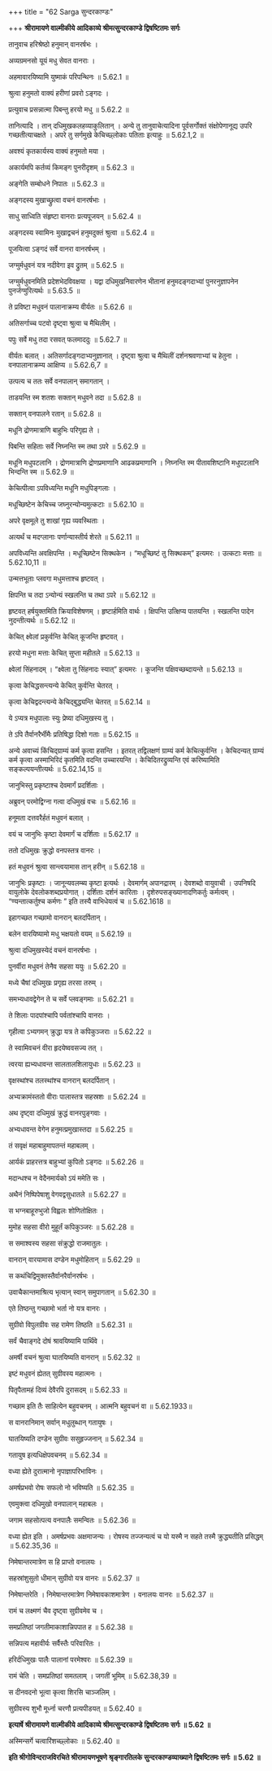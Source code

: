 +++
title = "62 Sarga सुन्दरकाण्डः"

+++
**श्रीरामायणे वाल्मीकीये आदिकाव्ये श्रीमत्सुन्दरकाण्डे द्विषष्टितमः सर्गः**

तानुवाच हरिश्रेष्ठो हनुमान् वानरर्षभः ।

अव्यग्रमनसो यूयं मधु सेवत वानराः ।

अहमावारयिष्यामि युष्माकं परिपन्थिनः ॥ 5.62.1 ॥

श्रुत्वा हनुमतो वाक्यं हरीणां प्रवरो ऽङ्गदः ।

प्रत्युवाच प्रसन्नात्मा पिबन्तु हरयो मधु ॥ 5.62.2 ॥

तानित्यादि । तान् दधिमुखकलहव्याकुलितान् । अन्ये तु तानुवाचेत्यादिना पूर्वसर्गोक्तं संक्षोपेणानूद्य उपरि गच्छतीत्याचक्षते । अपरे तु सर्गमुखे केचिच्छ्लोकाः पतिताः इत्याहुः ॥ 5.62.1,2 ॥

अवश्यं कृतकार्यस्य वाक्यं हनुमतो मया ।

अकार्यमपि कर्तव्यं किमङ्ग पुनरीदृशम् ॥ 5.62.3 ॥

अङ्गेति सम्बोधने निपातः ॥ 5.62.3 ॥

अङ्गदस्य मुखाच्छ्रुत्वा वचनं वानरर्षभाः ।

साधु साध्विति संहृष्टा वानराः प्रत्यपूजयन् ॥ 5.62.4 ॥

अङ्गदस्य स्वामिनः मुखाद्वचनं हनुमदुक्तं श्रुत्वा ॥ 5.62.4 ॥

पूजयित्वा ऽङ्गदं सर्वे वानरा वानरर्षभम् ।

जग्मुर्मधुवनं यत्र नदीवेगा इव द्रुतम् ॥ 5.62.5 ॥

जग्मुर्मधुवनमिति प्रदेशभेदविवक्षया । यद्वा दधिमुखनिवारणेन भीतानां हनुमदङ्गदाभ्यां पुनरनुज्ञापनेन पुनर्जग्मुरित्यर्थः ॥ 5.63.5 ॥

ते प्रविष्टा मधुवनं पालानाक्रम्य वीर्यतः ॥ 5.62.6 ॥

अतिसर्गाच्च पटवो दृष्ट्वा श्रुत्वा च मैथिलीम् ।

पपुः सर्वे मधु तदा रसवत् फलमाददुः ॥ 5.62.7 ॥

वीर्यतः बलात् । अतिसर्गादङ्गदाभ्यनुज्ञानात् । दृष्ट्वा श्रुत्वा च मैथिलीं दर्शनश्रवणाभ्यां च हेतुना । वनपालानाक्रम्य आक्षिप्य ॥ 5.62.6,7 ॥

उत्पत्य च ततः सर्वे वनपालान् समागतान् ।

ताडयन्ति स्म शतशः सक्तान् मधुवने तदा ॥ 5.62.8 ॥

सक्तान् वनपालने रतान् ॥ 5.62.8 ॥

मधूनि द्रोणमात्राणि बाहुभिः परिगृह्य ते ।

पिबन्ति सहिताः सर्वे निघ्नन्ति स्म तथा ऽपरे ॥ 5.62.9 ॥

मधूनि मधुपटलानि । द्रोणमात्राणि द्रोणप्रमाणानि आढकप्रमाणानि । निघ्नन्ति स्म पीतावशिष्टानि मधुपटलानि भिन्दन्ति स्म ॥ 5.62.9 ॥

केचित्पीत्वा ऽपविध्यन्ति मधूनि मधुपिङ्गलाः ।

मधूच्छिष्टेन केचिच्च जघ्नुरन्योन्यमुत्कटाः ॥ 5.62.10 ॥

अपरे वृक्षमूले तु शाखां गृह्य व्यवस्थिताः ।

अत्यर्थं च मदग्लानाः पर्णान्यास्तीर्य शेरते ॥ 5.62.11 ॥

अपविध्यन्ति अवक्षिपन्ति । मधूच्छिष्टेन सिक्थकेन । “मधूच्छिष्टं तु सिक्थकम्” इत्यमरः । उत्कटाः मत्ताः ॥ 5.62.10,11 ॥

उन्मत्तभूताः प्लवगा मधुमत्ताश्च हृष्टवत् ।

क्षिपन्ति च तदा ऽन्योन्यं स्खलन्ति च तथा ऽपरे ॥ 5.62.12 ॥

हृष्टवत् हर्षयुक्तमिति क्रियाविशेषणम् । हृष्टार्हमिति वार्थः । क्षिपन्ति उत्क्षिप्य पातयन्ति । स्खलन्ति पादेन नुदन्तीत्यर्थः ॥ 5.62.12 ॥

केचित् क्ष्वेलां प्रकुर्वन्ति केचित् कूजन्ति हृष्टवत् ।

हरयो मधुना मत्ताः केचित् सुप्ता महीतले ॥ 5.62.13 ॥

क्ष्वेलां सिंहनादम् । “क्ष्वेला तु सिंहनादः स्यात्” इत्यमरः । कूजन्ति पक्षिवच्छब्दायन्ते ॥ 5.62.13 ॥

कृत्वा केचिद्धसन्त्यन्ये केचित् कुर्वन्ति चेतरत् ।

कृत्वा केचिद्वदन्त्यन्ये केचिद्बुद्ध्यन्ति चेतरत् ॥ 5.62.14 ॥

ये ऽप्यत्र मधुपालाः स्युः प्रेष्या दधिमुखस्य तु ।

ते ऽपि तैर्वानरैर्भीमैः प्रतिषिद्धा दिशो गताः ॥ 5.62.15 ॥

अन्ये अवाच्यं किंचिद्ग्राम्यं कर्म कृत्वा हसन्ति । इतरत् तद्विलक्षणं ग्राम्यं कर्म केचित्कुर्वन्ति । केचिदन्यत् ग्राम्यं कर्म कृत्वा अस्माभिरिदं कृतमिति वदन्ति उच्चारयन्ति । केचिदितरद्रुव्यन्ति एवं करिष्यामिति सङ्कल्पयन्तीत्यर्थः ॥ 5.62.14,15 ॥

जानुभिस्तु प्रकृष्टाश्च देवमार्गं प्रदर्शिताः ।

अब्रुवन् परमोद्विग्ना गत्वा दधिमुखं वचः ॥ 5.62.16 ॥

हनूमता दत्तवरैर्हतं मधुवनं बलात् ।

वयं च जानुभिः कृष्टा देवमार्गं च दर्शिताः ॥ 5.62.17 ॥

ततो दधिमुखः क्रुद्धो वनपस्तत्र वानरः ।

हतं मधुवनं श्रुत्वा सान्त्वयामास तान् हरीन् ॥ 5.62.18 ॥

जानुभिः प्रकृष्टाः । जानून्यवलम्ब्य कृष्टा इत्यर्थः । देवमार्गम् अपानद्रारम् । देवशब्दो वायुवाची । उपनिषदि वायुलोके देवलोकशब्दप्रयोगात् । दर्शिताः दर्शनं कारिताः । दृशेरुपसङ्ख्यानादणिकर्तुः कर्मत्वम् । “ण्यन्तात्कर्तुश्च कर्मणः ” इति तस्यै वाभिधेयत्वं च ॥ 5.62.1618 ॥

इहागच्छत गच्छामो वानरान् बलदर्पितान् ।

बलेन वारयिष्यामो मधु भक्षयतो वयम् ॥ 5.62.19 ॥

श्रुत्वा दधिमुखस्येदं वचनं वानरर्षभाः ।

पुनर्वीरा मधुवनं तेनैव सहसा ययुः ॥ 5.62.20 ॥

मध्ये चैषां दधिमुखः प्रगृह्य तरसा तरुम् ।

समभ्यधावद्वेगेन ते च सर्वे प्लवङ्गमाः ॥ 5.62.21 ॥

ते शिलाः पादपांश्चापि पर्वतांश्चापि वानराः ।

गृहीत्वा ऽभ्यगमन् क्रुद्धा यत्र ते कपिकुञ्जराः ॥ 5.62.22 ॥

ते स्वामिवचनं वीरा हृदयेष्ववसज्य तत् ।

त्वरया ह्यभ्यधावन्त सालतालशिलायुधाः ॥ 5.62.23 ॥

वृक्षस्थांश्च तलस्थांश्च वानरान् बलदर्पितान् ।

अभ्यक्रामंस्ततो वीराः पालास्तत्र सहस्रशः ॥ 5.62.24 ॥

अथ दृष्ट्वा दधिमुखं क्रुद्धं वानरपुङ्गवाः ।

अभ्यधावन्त वेगेन हनुमत्प्रमुखास्तदा ॥ 5.62.25 ॥

तं सवृक्षं महाबाहुमापतन्तं महाबलम् ।

आर्यकं प्राहरत्तत्र बाहुभ्यां कुपितो ऽङ्गदः ॥ 5.62.26 ॥

मदान्धश्च न वेदैनमार्यको ऽयं ममेति सः ।

अथैनं निष्पिपेषाशु वेगवद्वसुधातले ॥ 5.62.27 ॥

स भग्नबाहूरुभुजो विह्वलः शोणितोक्षितः ।

मुमोह सहसा वीरो मुहूर्तं कपिकुञ्जरः ॥ 5.62.28 ॥

स समाश्वस्य सहसा संक्रुद्धो राजमातुलः ।

वानरान् वारयामास दण्डेन मधुमोहितान् ॥ 5.62.29 ॥

स कथंचिद्विमुक्तस्तैर्वानरैर्वानरर्षभः ।

उवाचैकान्तमाश्रित्य भृत्यान् स्वान् समुपागतान् ॥ 5.62.30 ॥

एते तिष्ठन्तु गच्छामो भर्ता नो यत्र वानरः ।

सुग्रीवो विपुलग्रीवः सह रामेण तिष्ठति ॥ 5.62.31 ॥

सर्वं चैवाङ्गदे दोषं श्रावयिष्यामि पार्थिवे ।

अमर्षी वचनं श्रुत्वा घातयिष्यति वानरान् ॥ 5.62.32 ॥

इष्टं मधुवनं ह्येतत् सुग्रीवस्य महात्मनः ।

पितृपैतामहं दिव्यं देवैरपि दुरासदम् ॥ 5.62.33 ॥

गच्छाम इति तैः साहित्येन बहुवचनम् । आत्मनि बहुवचनं वा ॥ 5.62.1933॥

स वानरानिमान् सर्वान् मधुलुब्धान् गतायुषः ।

घातयिष्यति दण्डेन सुग्रीवः ससुहृज्जनान् ॥ 5.62.34 ॥

गतायुष इत्यधिक्षेपवचनम् ॥ 5.62.34 ॥

वध्या ह्येते दुरात्मानो नृपाज्ञापरिभाविनः ।

अमर्षप्रभवो रोषः सफलो नो भविष्यति ॥ 5.62.35 ॥

एवमुक्त्वा दधिमुखो वनपालान् महाबलः ।

जगाम सहसोत्पत्य वनपालैः समन्वितः ॥ 5.62.36 ॥

वध्या ह्येत इति । अमर्षप्रभवः अक्षमाजन्यः । रोषस्य तज्जन्यत्वं च यो यस्मै न सहते तस्मै क्रुद्ध्यतीति प्रसिद्धम् ॥ 5.62.35,36 ॥

निमेषान्तरमात्रेण स हि प्राप्तो वनालयः ।

सहस्रांशुसुतो धीमान् सुग्रीवो यत्र वानरः ॥ 5.62.37 ॥

निमेषान्तरेति । निमेषान्तरमात्रेण निमेषावकाशमात्रेण । वनालयः वानरः ॥ 5.62.37 ॥

रामं च लक्ष्मणं चैव दृष्ट्वा सुग्रीवमेव च ।

समप्रतिष्ठां जगतीमाकाशान्निपपात ह ॥ 5.62.38 ॥

सन्निपत्य महावीर्यः सर्वैस्तैः परिवारितः ।

हरिर्दधिमुखः पालैः पालानां परमेश्वरः ॥ 5.62.39 ॥

रामं चेति । समप्रतिष्ठां समतलाम् । जगतीं भूमिम् ॥ 5.62.38,39 ॥

स दीनवदनो भूत्वा कृत्वा शिरसि चाञ्जलिम् ।

सुग्रीवस्य शुभौ मूर्ध्ना चरणौ प्रत्यपीडयत् ॥ 5.62.40 ॥

**इत्यार्षे श्रीरामायणे वाल्मीकीये आदिकाव्ये श्रीमत्सुन्दरकाण्डे द्विषष्टितमः सर्गः ॥ 5.62 ॥**

अस्मिन्सर्गे चत्वारिंशच्छ्लोकाः ॥ 5.62.40 ॥

**इति श्रीगोविन्दराजविरचिते श्रीरामायणभूषणे श्रृङ्गारतिलके सुन्दरकाण्डव्याख्याने द्विषष्टितमः सर्गः ॥ 5.62 ॥**
